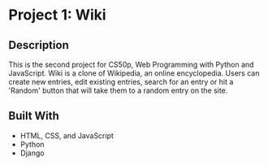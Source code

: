 # Project 1: Wiki

## Description
This is the second project for CS50p, Web Programming with Python and JavaScript. Wiki is a clone of Wikipedia, an online encyclopedia. Users can create new entries, edit existing entries, search for an entry or hit a 'Random' button that will take them to a random entry on the site.

## Built With
* HTML, CSS, and JavaScript
* Python
* Django